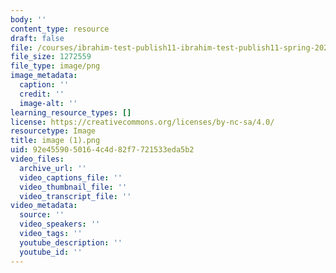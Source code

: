 ```yaml
---
body: ''
content_type: resource
draft: false
file: /courses/ibrahim-test-publish11-ibrahim-test-publish11-spring-2023/image-1.png
file_size: 1272559
file_type: image/png
image_metadata:
  caption: ''
  credit: ''
  image-alt: ''
learning_resource_types: []
license: https://creativecommons.org/licenses/by-nc-sa/4.0/
resourcetype: Image
title: image (1).png
uid: 92e45590-5016-4c4d-82f7-721533eda5b2
video_files:
  archive_url: ''
  video_captions_file: ''
  video_thumbnail_file: ''
  video_transcript_file: ''
video_metadata:
  source: ''
  video_speakers: ''
  video_tags: ''
  youtube_description: ''
  youtube_id: ''
---
```

